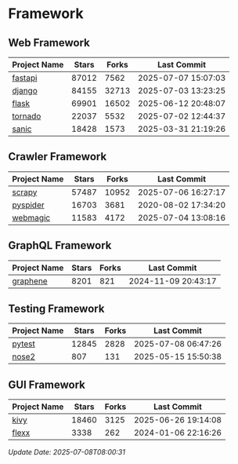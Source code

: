 # Framework

## Web Framework
| Project Name | Stars | Forks | Last Commit |
| ------------ | ----- | ----- | ----------- |
| [fastapi](https://github.com/fastapi/fastapi) | 87012 | 7562 | 2025-07-07 15:07:03 |
| [django](https://github.com/django/django) | 84155 | 32713 | 2025-07-03 13:23:25 |
| [flask](https://github.com/pallets/flask) | 69901 | 16502 | 2025-06-12 20:48:07 |
| [tornado](https://github.com/tornadoweb/tornado) | 22037 | 5532 | 2025-07-02 12:44:37 |
| [sanic](https://github.com/sanic-org/sanic) | 18428 | 1573 | 2025-03-31 21:19:26 |

## Crawler Framework
| Project Name | Stars | Forks | Last Commit |
| ------------ | ----- | ----- | ----------- |
| [scrapy](https://github.com/scrapy/scrapy) | 57487 | 10952 | 2025-07-06 16:27:17 |
| [pyspider](https://github.com/binux/pyspider) | 16703 | 3681 | 2020-08-02 17:34:20 |
| [webmagic](https://github.com/code4craft/webmagic) | 11583 | 4172 | 2025-07-04 13:08:16 |

## GraphQL Framework
| Project Name | Stars | Forks | Last Commit |
| ------------ | ----- | ----- | ----------- |
| [graphene](https://github.com/graphql-python/graphene) | 8201 | 821 | 2024-11-09 20:43:17 |

## Testing Framework
| Project Name | Stars | Forks | Last Commit |
| ------------ | ----- | ----- | ----------- |
| [pytest](https://github.com/pytest-dev/pytest) | 12845 | 2828 | 2025-07-08 06:47:26 |
| [nose2](https://github.com/nose-devs/nose2) | 807 | 131 | 2025-05-15 15:50:38 |

## GUI Framework
| Project Name | Stars | Forks | Last Commit |
| ------------ | ----- | ----- | ----------- |
| [kivy](https://github.com/kivy/kivy) | 18460 | 3125 | 2025-06-26 19:14:08 |
| [flexx](https://github.com/flexxui/flexx) | 3338 | 262 | 2024-01-06 22:16:26 |

*Update Date: 2025-07-08T08:00:31*